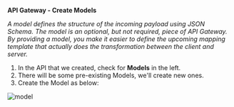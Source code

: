 **API Gateway - Create Models**

_A model defines the structure of the incoming payload using JSON Schema. The model is an optional, but not required, piece of API Gateway. By providing a model, you make it easier to define the upcoming mapping template that actually does the transformation between the client and server._

1. In the API that we created, check for **Models** in the left. 
2. There will be some pre-existing Models, we'll create new ones.
3. Create the Model as below:

![model](https://user-images.githubusercontent.com/26769575/98240281-31ba2800-1f8f-11eb-846a-cbba944ef121.JPG)

